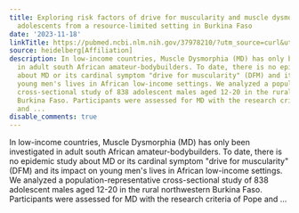 ```yaml
---
title: Exploring risk factors of drive for muscularity and muscle dysmorphia in male
  adolescents from a resource-limited setting in Burkina Faso
date: '2023-11-18'
linkTitle: https://pubmed.ncbi.nlm.nih.gov/37978210/?utm_source=curl&utm_medium=rss&utm_campaign=pubmed-2&utm_content=1FakS-2QOkCT8HsMOQP1bCRQ4YzyumYOmxmF0moLsQ3dFB1E9V&fc=20220326224207&ff=20231119170647&v=2.17.9.post6+86293ac
source: heidelberg[Affiliation]
description: In low-income countries, Muscle Dysmorphia (MD) has only been investigated
  in adult south African amateur-bodybuilders. To date, there is no epidemic study
  about MD or its cardinal symptom "drive for muscularity" (DFM) and its impact on
  young men's lives in African low-income settings. We analyzed a population-representative
  cross-sectional study of 838 adolescent males aged 12-20 in the rural northwestern
  Burkina Faso. Participants were assessed for MD with the research criteria of Pope
  and ...
disable_comments: true
---
```

In low-income countries, Muscle Dysmorphia (MD) has only been investigated in adult south African amateur-bodybuilders. To date, there is no epidemic study about MD or its cardinal symptom "drive for muscularity" (DFM) and its impact on young men's lives in African low-income settings. We analyzed a population-representative cross-sectional study of 838 adolescent males aged 12-20 in the rural northwestern Burkina Faso. Participants were assessed for MD with the research criteria of Pope and ...